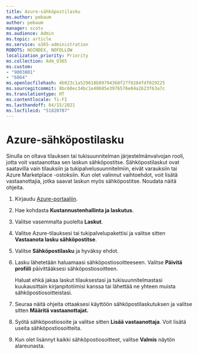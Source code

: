 ```yaml
---
title: Azure-sähköpostilasku
ms.author: pebaum
author: pebaum
manager: scotv
ms.audience: Admin
ms.topic: article
ms.service: o365-administration
ROBOTS: NOINDEX, NOFOLLOW
localization_priority: Priority
ms.collection: Adm_O365
ms.custom:
- "9003801"
- "6864"
ms.openlocfilehash: 4b023c1a529618b89794360f27f0204fdf029225
ms.sourcegitcommit: 8bc60ec34bc1e40685e3976576e04a2623f63a7c
ms.translationtype: HT
ms.contentlocale: fi-FI
ms.lasthandoff: 04/15/2021
ms.locfileid: "51820787"
---
```

# <a name="azure-email-invoicing"></a>Azure-sähköpostilasku

Sinulla on oltava tilauksen tai tukisuunnitelman järjestelmänvalvojan rooli, jotta voit vastaanottaa sen laskun sähköpostitse. Sähköpostilaskut ovat saatavilla vain tilauksiin ja tukipalvelusuunnitelmiin, eivät varauksiin tai Azure Marketplace -ostoksiin. Kun olet valinnut vaihtoehdot, voit lisätä vastaanottajia, jotka saavat laskun myös sähköpostitse. Noudata näitä ohjeita.

1. Kirjaudu [Azure-portaaliin](https://portal.azure.com/).
2. Hae kohdasta **Kustannustenhallinta ja laskutus**.
3. Valitse vasemmalta puolelta **Laskut**.
4. Valitse Azure-tilauksesi tai tukipalvelupakettisi ja valitse sitten **Vastaanota lasku sähköpostitse**.
5. Valitse **Sähköpostilasku** ja hyväksy ehdot.
6. Lasku lähetetään haluamaasi sähköpostiosoitteeseen. Valitse **Päivitä profiili** päivittääksesi sähköpostiosoitteen.  

    Haluat ehkä jakaa laskut tilauksestasi ja tukisuunnitelmastasi kuukausittain kirjanpitotiimisi kanssa tai lähettää ne yhteen muista sähköpostiosoitteistasi.  

7. Seuraa näitä ohjeita ottaaksesi käyttöön sähköpostilaskutuksen ja valitse sitten **Määritä vastaanottajat.**
8. Syötä sähköpostiosoite ja valitse sitten **Lisää vastaanottaja**. Voit lisätä useita sähköpostiosoitteita.
9. Kun olet lisännyt kaikki sähköpostiosoitteet, valitse **Valmis** näytön alareunasta.
